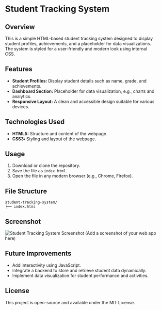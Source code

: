 # Student Tracking System

## Overview
This is a simple HTML-based student tracking system designed to display student profiles, achievements, and a placeholder for data visualizations. The system is styled for a user-friendly and modern look using internal CSS.

## Features
- **Student Profiles:** Display student details such as name, grade, and achievements.
- **Dashboard Section:** Placeholder for data visualization, e.g., charts and analytics.
- **Responsive Layout:** A clean and accessible design suitable for various devices.

## Technologies Used
- **HTML5:** Structure and content of the webpage.
- **CSS3:** Styling and layout of the webpage.

## Usage
1. Download or clone the repository.
2. Save the file as `index.html`.
3. Open the file in any modern browser (e.g., Chrome, Firefox).

## File Structure
```
student-tracking-system/
├── index.html
```

## Screenshot
![Student Tracking System Screenshot](#)
(Add a screenshot of your web app here)

## Future Improvements
- Add interactivity using JavaScript.
- Integrate a backend to store and retrieve student data dynamically.
- Implement data visualization for student performance and activities.

## License
This project is open-source and available under the MIT License.
